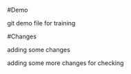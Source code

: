 #Demo

git demo file for training

#Changes

adding some changes

adding some more changes for checking